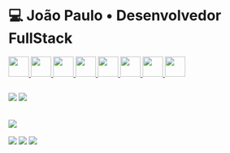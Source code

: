 
<h1>💻 João Paulo • Desenvolvedor FullStack</h1>
<div>
  <a href="https://github.com/rochajpp">
    <img width="40px" src="https://cdn.jsdelivr.net/gh/devicons/devicon/icons/css3/css3-original.svg" />
    <img width="40px" src="https://cdn.jsdelivr.net/gh/devicons/devicon/icons/html5/html5-original.svg" />
    <img width="40px" src="https://cdn.jsdelivr.net/gh/devicons/devicon/icons/javascript/javascript-original.svg" />
    <img width="40px" src="https://cdn.jsdelivr.net/gh/devicons/devicon/icons/react/react-original.svg" />
    <img width="40px" src="https://cdn.jsdelivr.net/gh/devicons/devicon/icons/nodejs/nodejs-original.svg" />   
    <img width="40px" src="https://cdn.jsdelivr.net/gh/devicons/devicon/icons/mongodb/mongodb-original-wordmark.svg" />  
    <img width="40px" src="https://cdn.jsdelivr.net/gh/devicons/devicon/icons/mysql/mysql-original-wordmark.svg" />
    <img width="40px" src="https://cdn.jsdelivr.net/gh/devicons/devicon/icons/dotnetcore/dotnetcore-original.svg" />
  </a>
</div>

## 
<link rel="stylesheet" href="https://cdn.jsdelivr.net/gh/devicons/devicon@v2.15.1/devicon.min.css">

<div>
   <img src="https://github-readme-stats.vercel.app/api/pin/?username=rochajpp&repo=ApiNasa"/>
    <img  src="https://github-readme-stats.vercel.app/api/pin/?username=rochajpp&repo=appleClone"/>
</div>
<br>

<br>

<div>
 
  <img src="https://github-readme-stats.vercel.app/api/top-langs/?username=rochajpp&layout=compact&theme=tokyonight"/>
</div>
</a>

<br>

<div>
  <a href="https://www.linkedin.com/in/jo%C3%A3o-paulo-medeiros-rocha-75445820b/" target="_blank"><img src="https://img.shields.io/badge/LinkedIn-0077B5?style=for-the-badge&logo=linkedin&logoColor=white"></a>
  <a href="mailto:joao.rochap03@gmail.com"><img src="https://img.shields.io/badge/Gmail-D14836?style=for-the-badge&logo=gmail&logoColor=white"></a>
  <a href="https://rochajpp.github.io/Portfolio/" target="_blank"><img src="https://img.shields.io/badge/-Portf%C3%B3lio-brown?style=for-the-badge&logo=true" target="_blank"></a>
</div>

<br>

